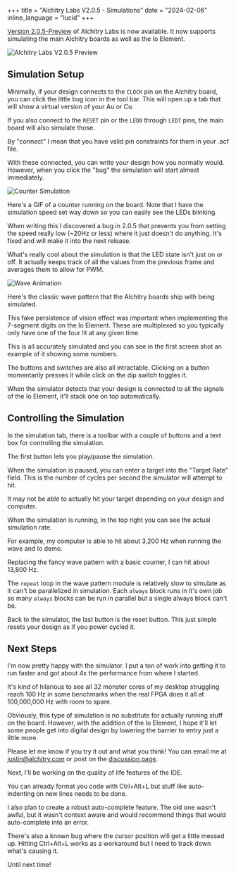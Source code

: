 +++
title = "Alchitry Labs V2.0.5 - Simulations"
date = "2024-02-06"
inline_language = "lucid"
+++

[Version 2.0.5-Preview](https://labs.alchitry.com/download.html) of Alchitry Labs is now available. It now supports simulating the main Alchitry boards as well as the Io Element.
<!-- more -->

![Alchitry Labs V2.0.5 Preview](https://cdn.alchitry.com/labs-v2/alchitry-labs-2.0.5-preview.png)

## Simulation Setup

Minimally, if your design connects to the `CLOCK` pin on the Alchitry board, you can click the little bug icon in the tool bar. This will open up a tab that will show a virtual version of your Au or Cu.

If you also connect to the `RESET` pin or the `LED0` through `LED7` pins, the main board will also simulate those.

By "connect" I mean that you have valid pin constraints for them in your .acf file.

With these connected, you can write your design how you normally would. However, when you click the "bug" the simulation will start almost immediately.

![Counter Simulation](https://cdn.alchitry.com/labs-v2/au_sim.gif)

Here's a GIF of a counter running on the board. Note that I have the simulation speed set way down so you can easily see the LEDs blinking.

When writing this I discovered a bug in 2.0.5 that prevents you from setting the speed really low (~20Hz or less) where it just doesn't do anything. It's fixed and will make it into the next release.

What's really cool about the simulation is that the LED state isn't just on or off. It actually keeps track of all the values from the previous frame and averages them to allow for PWM.

![Wave Animation](https://cdn.alchitry.com/labs-v2/wave_sim.gif)

Here's the classic wave pattern that the Alchitry boards ship with being simulated.

This fake persistence of vision effect was important when implementing the 7-segment digits on the Io Element. These are multiplexed so you typically only have one of the four lit at any given time.

This is all accurately simulated and you can see in the first screen shot an example of it showing some numbers.

The buttons and switches are also all intractable. Clicking on a button momentarily presses it while click on the dip switch toggles it.

When the simulator detects that your design is connected to all the signals of the Io Element, it'll stack one on top automatically.
## Controlling the Simulation

In the simulation tab, there is a toolbar with a couple of buttons and a text box for controlling the simulation.

The first button lets you play/pause the simulation.

When the simulation is paused, you can enter a target into the "Target Rate" field. This is the number of cycles per second the simulator will attempt to hit.

It may not be able to actually hit your target depending on your design and computer.

When the simulation is running, in the top right you can see the actual simulation rate.

For example, my computer is able to hit about 3,200 Hz when running the wave and Io demo.

Replacing the fancy wave pattern with a basic counter, I can hit about 13,800 Hz. 

The `repeat` loop in the wave pattern module is relatively slow to simulate as it can't be parallelized in simulation. Each `always` block runs in it's own job so many `always` blocks can be run in parallel but a single always block can't be.

Back to the simulator, the last button is the reset button. This just simple resets your design as if you power cycled it.
## Next Steps

I'm now pretty happy with the simulator. I put a ton of work into getting it to run faster and got about 4x the performance from where I started.

It's kind of hilarious to see all 32 monster cores of my desktop struggling reach 100 Hz in some benchmarks  when the real FPGA does it all at 100,000,000 Hz with room to spare.

Obviously, this type of simulation is no substitute for actually running stuff on the board. However, with the addition of the Io Element, I hope it'll let some people get into digital design by lowering the barrier to entry just a little more.

Please let me know if you try it out and what you think! You can email me at [justin@alchitry.com](mailto:justin@alchitry.com) or post on the [discussion page](https://github.com/alchitry/Alchitry-Labs-V2/discussions).

Next, I'll be working on the quality of life features of the IDE. 

You can already format you code with Ctrl+Alt+L but stuff like auto-indenting on new lines needs to be done.

I also plan to create a robust auto-complete feature. The old one wasn't awful, but it wasn't context aware and would recommend things that would auto-complete into an error.

There's also a known bug where the cursor position will get a little messed up. Hitting Ctrl+Alt+L works as a workaround but I need to track down what's causing it.

Until next time!